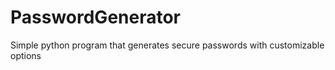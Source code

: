 # PasswordGenerator
Simple python program that generates secure passwords with customizable options

